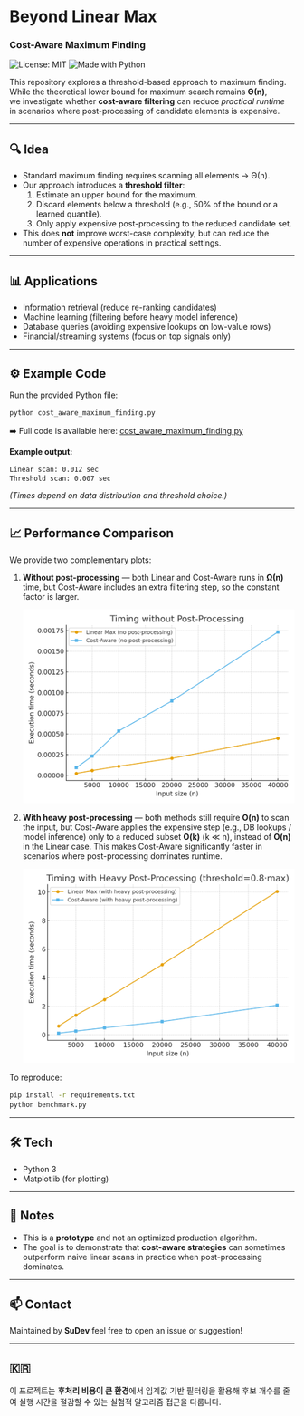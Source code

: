 # Beyond Linear Max
### Cost-Aware Maximum Finding

![License: MIT](https://img.shields.io/badge/License-MIT-green.svg)
![Made with Python](https://img.shields.io/badge/Python-3.x-blue)

This repository explores a threshold-based approach to maximum finding.  
While the theoretical lower bound for maximum search remains **Θ(n)**,  
we investigate whether **cost-aware filtering** can reduce *practical runtime*  
in scenarios where post-processing of candidate elements is expensive.

---

## 🔍 Idea
- Standard maximum finding requires scanning all elements → Θ(n).
- Our approach introduces a **threshold filter**:
  1. Estimate an upper bound for the maximum.
  2. Discard elements below a threshold (e.g., 50% of the bound or a learned quantile).
  3. Only apply expensive post-processing to the reduced candidate set.
- This does **not** improve worst-case complexity, but can reduce the number of expensive operations in practical settings.

---

## 📊 Applications
- Information retrieval (reduce re-ranking candidates)
- Machine learning (filtering before heavy model inference)
- Database queries (avoiding expensive lookups on low-value rows)
- Financial/streaming systems (focus on top signals only)

---

## ⚙️ Example Code
Run the provided Python file:

```bash
python cost_aware_maximum_finding.py
```

➡️ Full code is available here: [cost_aware_maximum_finding.py](./cost_aware_maximum_finding.py)

**Example output:**
```text
Linear scan: 0.012 sec
Threshold scan: 0.007 sec
```

*(Times depend on data distribution and threshold choice.)*

---

## 📈 Performance Comparison

We provide two complementary plots:

1. **Without post-processing** — both Linear and Cost-Aware runs in **Ω(n)** time,
but Cost-Aware includes an extra filtering step, so the constant factor is larger.
   
   ![no-post](./benchmark_no_post.png)

3. **With heavy post-processing** — both methods still require **O(n)** to scan the input, but Cost-Aware applies the expensive step (e.g., DB lookups / model inference) only to a reduced subset **O(k)** (k ≪ n), instead of **O(n)** in the Linear case. This makes Cost-Aware significantly faster in scenarios where post-processing dominates runtime.
   
   ![with-post](./benchmark_with_post.png)

To reproduce:

```bash
pip install -r requirements.txt
python benchmark.py
```

---

## 🛠️ Tech
- Python 3
- Matplotlib (for plotting)

---

## 📌 Notes
- This is a **prototype** and not an optimized production algorithm.
- The goal is to demonstrate that **cost-aware strategies** can sometimes outperform naive linear scans in practice when post-processing dominates.

---

## 📫 Contact
Maintained by **SuDev**
feel free to open an issue or suggestion!

---

## 🇰🇷
이 프로젝트는 **후처리 비용이 큰 환경**에서 
임계값 기반 필터링을 활용해 
후보 개수를 줄여 실행 시간을 절감할 수 있는 
실험적 알고리즘 접근을 다룹니다.
